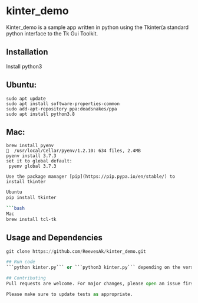 # kinter_demo

Kinter_demo is a sample app written in python using the Tkinter(a standard python interface to the Tk Gui Toolkit.

## Installation
Install python3 
## Ubuntu:
```
sudo apt update
sudo apt install software-properties-common
sudo add-apt-repository ppa:deadsnakes/ppa
sudo apt install python3.8
```

## Mac:
```
brew install pyenv
🍺  /usr/local/Cellar/pyenv/1.2.10: 634 files, 2.4MB
pyenv install 3.7.3
set it to global default:
 pyenv global 3.7.3
 ```

```Install Tkinter 
Use the package manager [pip](https://pip.pypa.io/en/stable/) to install tkinter
```

```bash
Ubuntu
pip install tkinter

```bash
Mac
brew install tcl-tk
```

## Usage and Dependencies

```python
git clone https://github.com/ReevesAk/kinter_demo.git

## Run code
```python kinter.py``` or ```python3 kinter.py``` depending on the version of python installed on your machine

## Contributing
Pull requests are welcome. For major changes, please open an issue first to discuss what you would like to change.

Please make sure to update tests as appropriate.
